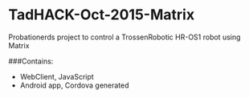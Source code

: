# TadHACK-Oct-2015-Matrix
Probationerds project to control a TrossenRobotic HR-OS1 robot using Matrix

###Contains:
- WebClient, JavaScript
- Android app, Cordova generated
